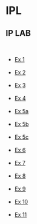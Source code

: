 # IPL
<html>
  <head><title>IP LAB Exercises</title>
    <body>
      <h2>IP LAB</h2><br>
      <ul>
        <li><a href="ex1.html">Ex 1 </a><br><br></li>
         <li><a href="ex2a.html">Ex 2</a><br><br></li>
         <li><a href="ex3/main.html">Ex 3</a><br><br></li>
         <li><a href="ex4/main.html">Ex 4</a><br><br></li>
         <li><a href="ex5/5a/sample.html">Ex 5a</a><br><br></li>
        <li><a href="ex5/5b/5b.html">Ex 5b</a><br><br></li>
        <li><a href="ex5/5c/5c.html">Ex 5c</a><br><br></li>
         <li><a href="ex6/sample.html">Ex 6</a><br><br></li>
         <li><a href="ex7/login.html">Ex 7</a><br><br></li>
         <li><a href="ex8/login.html">Ex 8</a><br><br></li>
         <li><a href="ex9/9.html">Ex 9</a><br><br></li>
         <li><a href="ex10/10.html">Ex 10</a><br><br></li>
         <li><a href="ex11">Ex 11</a><br><br></li>
      </ul>
    </body>
</html>
  
